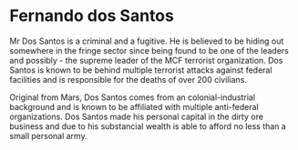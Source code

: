 ﻿---
status : 2
securityClass : 0
name : Dos Santos, Fernando
---

# Fernando dos Santos

Mr Dos Santos is a criminal and a fugitive. He is believed to be hiding out somewhere in the fringe sector since being found to be one of the leaders and possibly - the supreme leader of the MCF terrorist organization.
Dos Santos is known to be behind multiple terrorist attacks against federal facilities and is responsible for the deaths of over 200 civilians.

Original from Mars, Dos Santos comes from an colonial-industrial background and is known to be affiliated with multiple anti-federal organizations.
Dos Santos made his personal capital in the dirty ore business and due to his substancial wealth is able to afford no less than a small personal army.